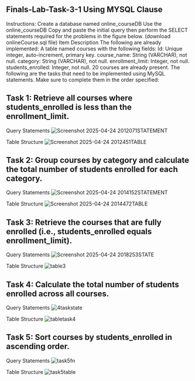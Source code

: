 ## Finals-Lab-Task-3-1  Using MYSQL Clause
Instructions:
Create a database named online_courseDB
Use the online_courseDB
Copy and paste the initial query then perform the SELECT statements required for the problems in the figure below. (download onlineCourse.sql file)
Item Description
The following are already implemented:
A table named courses with the following fields:
Id: Unique integer, auto-increment, primary key.
course_name: String (VARCHAR), not null.
category: String (VARCHAR), not null.
enrollment_limit: Integer, not null.
students_enrolled: Integer, not null.
20 courses are already present.
The following are the tasks that need to be implemented using MySQL statements. Make sure to complete them in the order specified:
## Task 1: Retrieve all courses where students_enrolled is less than the enrollment_limit.
Query  Statements
 ![Screenshot 2025-04-24 2012071STATEMENT](https://github.com/user-attachments/assets/e8e7ab3c-cf24-4422-b1ae-462a3cdcad88)

Table Structure
![Screenshot 2025-04-24 2012451TABLE](https://github.com/user-attachments/assets/a7ae783a-0f86-42ec-a2b9-97cb8e8dd703)
##  Task 2: Group courses by category and calculate the total number of students enrolled for each category.
Query  Statements
![Screenshot 2025-04-24 2014152STATEMENT](https://github.com/user-attachments/assets/25d325de-dfba-4460-8fe0-00638c05f68b)

Table Structure
![Screenshot 2025-04-24 2014472TABLE](https://github.com/user-attachments/assets/47aed23b-3752-41f2-83fb-c7a1d8f0a9aa)
## Task 3: Retrieve the courses that are fully enrolled (i.e., students_enrolled equals enrollment_limit).
Query  Statements
![Screenshot 2025-04-24 2018253STATE](https://github.com/user-attachments/assets/5122b225-628b-43b4-9ccb-e160d07ea0d3)

Table Structure
![table3](https://github.com/user-attachments/assets/2bf1ebec-550d-44ee-ba63-a7a2e88246e2)

## Task 4: Calculate the total number of students enrolled across all courses.
Query  Statements
![4taskstate](https://github.com/user-attachments/assets/f1dde938-680c-4b1c-b2e2-ff36bb97d314)

Table Structure
![tabletask4](https://github.com/user-attachments/assets/394430d4-87a4-4efa-8c56-48c7ebe26012)

## Task 5: Sort courses by students_enrolled in ascending order.
Query  Statements
![task5fn](https://github.com/user-attachments/assets/69f33a26-a8ea-40d5-9bd6-6a9eb730b47a)


Table Structure
![task5table](https://github.com/user-attachments/assets/cb130062-311a-41ed-a76a-60bff9c8b276)

